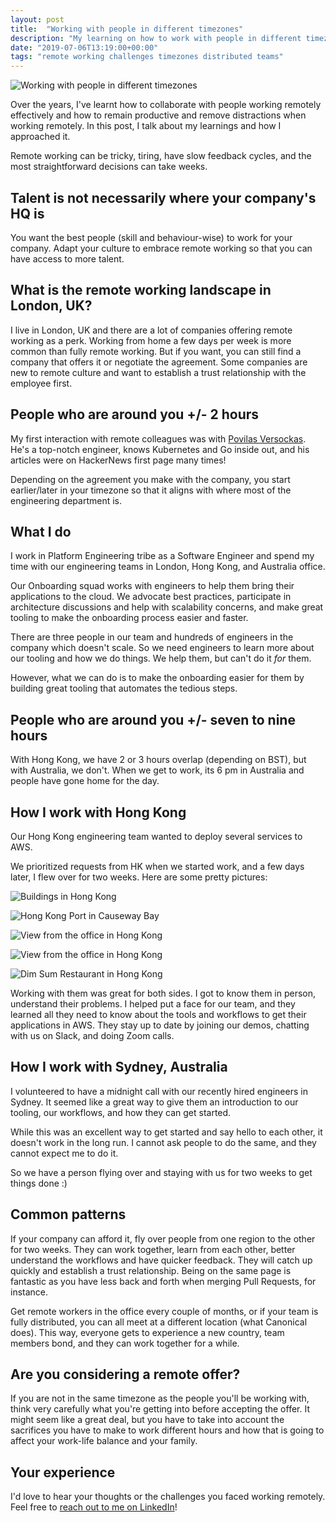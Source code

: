 ```yaml
---
layout: post
title:  "Working with people in different timezones"
description: "My learning on how to work with people in different timezones"
date: "2019-07-06T13:19:00+00:00"
tags: "remote working challenges timezones distributed teams"
---
```


![Working with people in different timezones](/assets/images/posts/working-with-remote-people-in-different-timezones.jpg "Working with people in different timezones")

Over the years, I've learnt how to collaborate with people working remotely effectively and how to remain productive and remove distractions when working remotely. In this post, I talk about my learnings and how I approached it.

Remote working can be tricky, tiring, have slow feedback cycles, and the most straightforward decisions can take weeks.

## Talent is not necessarily where your company's HQ is

You want the best people (skill and behaviour-wise) to work for your company. Adapt your culture to embrace remote working so that you can have access to more talent.

## What is the remote working landscape in London, UK?

I live in London, UK and there are a lot of companies offering remote working as a perk. Working from home a few days per week is more common than fully remote working. But if you want, you can still find a company that offers it or negotiate the agreement. Some companies are new to remote culture and want to establish a trust relationship with the employee first.

## People who are around you +/- 2 hours

My first interaction with remote colleagues was with [Povilas Versockas](https://povilasv.me/about/). He's a top-notch engineer, knows Kubernetes and Go inside out, and his articles were on HackerNews first page many times!

Depending on the agreement you make with the company, you start earlier/later in your timezone so that it aligns with where most of the engineering department is.

## What I do

I work in Platform Engineering tribe as a Software Engineer and spend my time with our engineering teams in London, Hong Kong, and Australia office. 

Our Onboarding squad works with engineers to help them bring their applications to the cloud. We advocate best practices, participate in architecture discussions and help with scalability concerns, and make great tooling to make the onboarding process easier and faster.

There are three people in our team and hundreds of engineers in the company which doesn't scale. So we need engineers to learn more about our tooling and how we do things. We help them, but can't do it _for_ them. 

However, what we can do is to make the onboarding easier for them by building great tooling that automates the tedious steps.

## People who are around you +/- seven to nine hours

With Hong Kong, we have 2 or 3 hours overlap (depending on BST), but with Australia, we don't. When we get to work, its 6 pm in Australia and people have gone home for the day.

## How I work with Hong Kong

Our Hong Kong engineering team wanted to deploy several services to AWS.

We prioritized requests from HK when we started work, and a few days later, I flew over for two weeks. Here are some pretty pictures:

![Buildings in Hong Kong](/assets/images/posts/hk/56276116_131791071290369_4143332363218190336_n.jpg "Buildings in Hong Kong")

![Hong Kong Port in Causeway Bay](/assets/images/posts/hk/56433426_132188914583918_4454812015818440704_n.jpg "Hong Kong Port in Causeway Bay")

![View from the office in Hong Kong](/assets/images/posts/hk/57034808_132655631203913_3283491481200885760_n.jpg "View from the office in Hong Kong")

![View from the office in Hong Kong](/assets/images/posts/hk/56870054_132655607870582_2872703749401346048_n.jpg "View from the office in Hong Kong")

![Dim Sum Restaurant in Hong Kong](/assets/images/posts/hk/57090179_134438977692245_7468670131690799104_n.jpg "Dim Sum Restaurant in Hong Kong")

Working with them was great for both sides. I got to know them in person, understand their problems. I helped put a face for our team, and they learned all they need to know about the tools and workflows to get their applications in AWS. They stay up to date by joining our demos, chatting with us on Slack, and doing Zoom calls.

## How I work with Sydney, Australia

I volunteered to have a midnight call with our recently hired engineers in Sydney. It seemed like a great way to give them an introduction to our tooling, our workflows, and how they can get started.

While this was an excellent way to get started and say hello to each other, it doesn't work in the long run. I cannot ask people to do the same, and they cannot expect me to do it.

So we have a person flying over and staying with us for two weeks to get things done :) 

## Common patterns

If your company can afford it, fly over people from one region to the other for two weeks. They can work together, learn from each other, better understand the workflows and have quicker feedback. They will catch up quickly and establish a trust relationship. Being on the same page is fantastic as you have less back and forth when merging Pull Requests, for instance.

Get remote workers in the office every couple of months, or if your team is fully distributed, you can all meet at a different location (what Canonical does). This way, everyone gets to experience a new country, team members bond, and they can work together for a while.

## Are you considering a remote offer?

If you are not in the same timezone as the people you'll be working with, think very carefully what you're getting into before accepting the offer. It might seem like a great deal, but you have to take into account the sacrifices you have to make to work different hours and how that is going to affect your work-life balance and your family.

## Your experience

I'd love to hear your thoughts or the challenges you faced working remotely. Feel free to [reach out to me on LinkedIn](https://www.linkedin.com/in/george-g-279883115/)!
